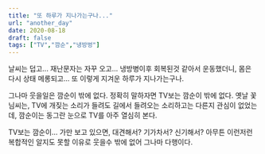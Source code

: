 ```yaml
---
title: "또 하루가 지나가는구나..."
url: "another_day"
date: 2020-08-18
draft: false
tags: ["TV","깜순","냉방벙"]
---
```

날씨는 덥고... 재난문자는 자꾸 오고...
냉방병이후 회복된것 같아서 운동했더니, 몸은 다시 상태 메롱되고...
또 이렇게 지겨운 하루가 지나가는구나.

그나마 웃을일은 깜순이 밖에 없다. 정확히 말하자면 TV보는 깜순이 밖에 없다.
옛날 꽃님씨는, TV에 개짖는 소리가 들려도 길에서 들려오는 소리하고는 다른지
관심이 없었는데, 깜순이는 동그란 눈으로 TV를 아주 열심히 본다.

TV보는 깜순이... 가만 보고 있으면, 대견해서? 기가차서? 신기해서?
아무튼 이런저런 복합적인 알지도 못할 이유로 웃을수 밖에 없어 그나마 다행이다.
